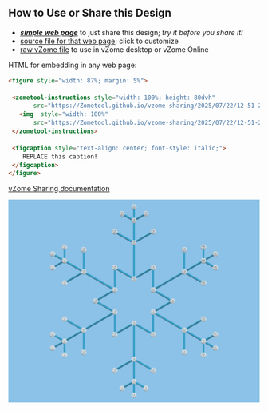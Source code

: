 
## How to Use or Share this Design

 - [***simple web page***](<https://Zometool.github.io/vzome-sharing/2025/07/22/12-51-20-KRI-2d-3fold-2/>) to just share this design; *try it before you share it!*
 - [source file for that web page](<https://github.com/Zometool/vzome-sharing/edit/main/2025/07/22/12-51-20-KRI-2d-3fold-2/index.md>); click to customize
 - [raw vZome file](<https://raw.githubusercontent.com/Zometool/vzome-sharing/main/2025/07/22/12-51-20-KRI-2d-3fold-2/KRI-2d-3fold-2.vZome>) to use in vZome desktop or vZome Online
 
 HTML for embedding in any web page:
 ```html
<figure style="width: 87%; margin: 5%">
  
  <zometool-instructions style="width: 100%; height: 80dvh"
        src="https://Zometool.github.io/vzome-sharing/2025/07/22/12-51-20-KRI-2d-3fold-2/KRI-2d-3fold-2.vZome" >
    <img  style="width: 100%"
        src="https://Zometool.github.io/vzome-sharing/2025/07/22/12-51-20-KRI-2d-3fold-2/KRI-2d-3fold-2.png" >
  </zometool-instructions>

  <figcaption style="text-align: center; font-style: italic;">
     REPLACE this caption!
  </figcaption>
</figure>

 ```

[vZome Sharing documentation](https://vzome.github.io/vzome/sharing.html#how-it-works)

![Image](<KRI-2d-3fold-2.png>)

